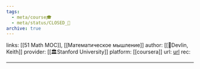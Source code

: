 ```yaml
---
tags:
  - meta/course🎓
  - meta/status/CLOSED_🍂
archive: true
---
```

links:  [[51 Math MOC]], [[Математическое мышление]]
author: [[👤Devlin, Keith]]
provider: [[🏛Stanford University]]
platform: [[coursera]]
url: [url](https://www.coursera.org/learn/mathematical-thinking/home/info)
rec:


---
